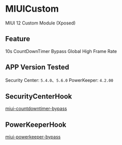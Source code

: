 # MIUICustom
MIUI 12 Custom Module (Xposed)

## Feature
10s CountDownTimer Bypass
Global High Frame Rate

## APP Version Tested
Security Center: `5.4.0`、`5.6.0`
PowerKeeper: `4.2.00`

## SecurityCenterHook
[miui-countdowntimer-bypass](https://blog.xhyeax.com/2021/10/02/miui-countdowntimer-bypass/)

## PowerKeeperHook
[miui-powerkeeper-bypass](https://blog.xhyeax.com/2022/05/26/miui-powerkeeper-bypass/)
